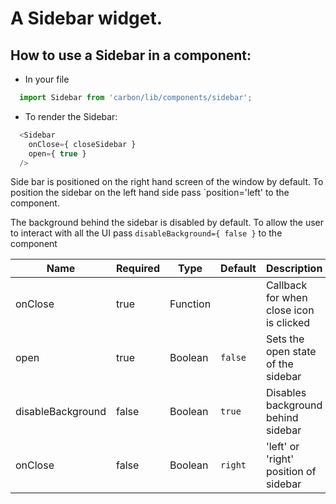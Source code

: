 # A Sidebar widget.

## How to use a Sidebar in a component:

* In your file

```javascript
  import Sidebar from 'carbon/lib/components/sidebar';
```

* To render the Sidebar:

```javascript
  <Sidebar
    onClose={ closeSidebar }
    open={ true }
  />
```

Side bar is positioned on the right hand screen of the window by default.
To position the sidebar on the left hand side pass `position='left' to the component.

The background behind the sidebar is disabled by default. To allow the user to interact
with all the UI pass `disableBackground={ false }` to the component

| Name              | Required    | Type           | Default       | Description   |
| -------------     | ----------- | -------------  | ------------- | ------------- |
| onClose           | true        | Function       |               | Callback for when close icon is clicked |
| open              | true        | Boolean        | `false`       | Sets the open state of the sidebar      |
| disableBackground | false       | Boolean        | `true`        | Disables background behind sidebar      |
| onClose           | false       | Boolean        | `right`       | 'left' or 'right' position of sidebar   |
